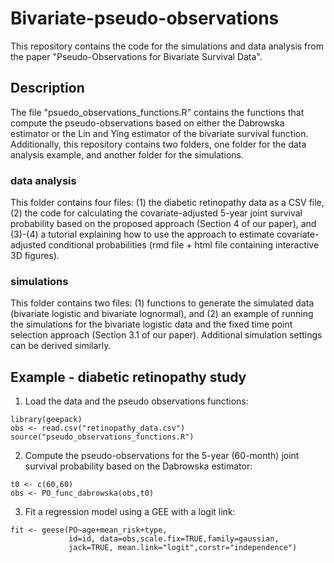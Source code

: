 # Bivariate-pseudo-observations

This repository contains the code for the simulations and data analysis from the paper "Pseudo-Observations for Bivariate Survival Data".

## Description
The file "psuedo_observations_functions.R" contains the functions that compute the pseudo-observations based on either the Dabrowska estimator or the Lin and Ying estimator of the bivariate survival function.
Additionally, this repository contains two folders, one folder for the data analysis example, and another folder for the simulations. 
### data analysis
This folder contains four files: (1) the diabetic retinopathy data as a CSV file, (2) the code for calculating the covariate-adjusted 5-year joint survival probability based on the proposed approach (Section 4 of our paper), and (3)-(4) a tutorial explaining how to use the approach to estimate covariate-adjusted conditional probabilities (rmd file + html file containing interactive 3D figures).
### simulations
This folder contains two files: (1) functions to generate the simulated data (bivariate logistic and bivariate lognormal), and (2) an example of running the simulations for the bivariate logistic data and the fixed time point selection approach (Section 3.1 of our paper). Additional simulation settings can be derived similarly.

## Example - diabetic retinopathy study
1. Load the data and the pseudo observations functions:
```{r}
library(geepack)
obs <- read.csv("retinopathy_data.csv")
source("pseudo_observations_functions.R")
```

2. Compute the pseudo-observations for the 5-year (60-month) joint survival probability based on the Dabrowska estimator:
```{r}
t0 <- c(60,60)
obs <- PO_func_dabrowska(obs,t0)
```

3. Fit a regression model using a GEE with a logit link:
```{r}
fit <- geese(PO~age+mean_risk+type,
             id=id, data=obs,scale.fix=TRUE,family=gaussian,
             jack=TRUE, mean.link="logit",corstr="independence")
```
